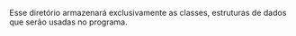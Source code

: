Esse diretório armazenará exclusivamente as classes, estruturas de dados que serão usadas no programa.
